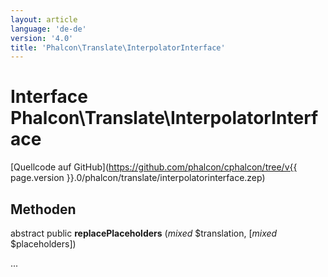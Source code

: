 ```yaml
---
layout: article
language: 'de-de'
version: '4.0'
title: 'Phalcon\Translate\InterpolatorInterface'
---
```

# Interface **Phalcon\Translate\InterpolatorInterface**

[Quellcode auf GitHub](https://github.com/phalcon/cphalcon/tree/v{{ page.version }}.0/phalcon/translate/interpolatorinterface.zep)

## Methoden

abstract public **replacePlaceholders** (*mixed* $translation, [*mixed* $placeholders])

...